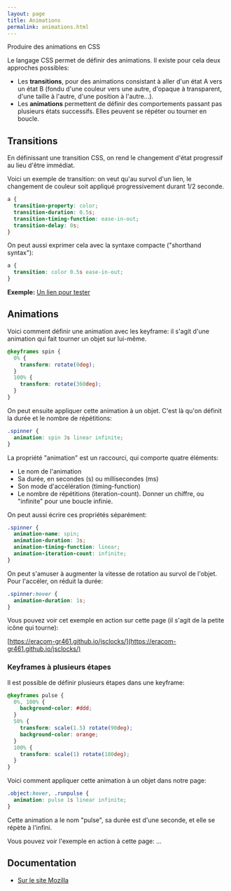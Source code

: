 ```yaml
---
layout: page
title: Animations
permalink: animations.html
---
```


Produire des animations en CSS

Le langage CSS permet de définir des animations. Il existe pour cela deux approches possibles: 

* Les **transitions**, pour des animations consistant à aller d'un état A vers un état B (fondu d'une couleur vers une autre, d'opaque à transparent, d'une taille à l'autre, d'une position à l'autre...).
* Les **animations** permettent de définir des comportements passant pas plusieurs états successifs. Elles peuvent se répéter ou tourner en boucle.

## Transitions

En définissant une transition CSS, on rend le changement d'état progressif au lieu d'être immédiat.

Voici un exemple de transition: on veut qu'au survol d'un lien, le changement de couleur soit appliqué progressivement durant 1/2 seconde.

```css
a {
  transition-property: color;
  transition-duration: 0.5s;
  transition-timing-function: ease-in-out;
  transition-delay: 0s;
}
```

On peut aussi exprimer cela avec la syntaxe compacte ("shorthand syntax"): 

```css
a {
  transition: color 0.5s ease-in-out;
}
```

**Exemple:** <a href="#" class="transition-link">Un lien pour tester</a>

<style>
.transition-link {
  transition: color 0.5s ease-in-out;
}
</style>

## Animations

Voici comment définir une animation avec les keyframe: il s'agit d'une animation qui fait tourner un objet sur lui-même.

```css
@keyframes spin {
  0% {
    transform: rotate(0deg);
  }
  100% {
    transform: rotate(360deg);
  }
}
```

On peut ensuite appliquer cette animation à un objet. C'est là qu'on définit la durée et le nombre de répétitions:

```css
.spinner {
  animation: spin 3s linear infinite;
}
```

La propriété "animation" est un raccourci, qui comporte quatre éléments:

- Le nom de l'animation
- Sa durée, en secondes (s) ou millisecondes (ms)
- Son mode d'accélération (timing-function)
- Le nombre de répétitions (iteration-count). Donner un chiffre, ou "infinite" pour une boucle infinie.

On peut aussi écrire ces propriétés séparément:

```css
.spinner {
  animation-name: spin;
  animation-duration: 3s;
  animation-timing-function: linear;
  animation-iteration-count: infinite;
}
```

On peut s'amuser à augmenter la vitesse de rotation au survol de l'objet. Pour l'accéler, on réduit la durée:

```css
.spinner:hover {
  animation-duration: 1s;
}
```

Vous pouvez voir cet exemple en action sur cette page (il s'agit de la petite icône qui tourne):

[https://eracom-gr461.github.io/jsclocks/](https://eracom-gr461.github.io/jsclocks/)

### Keyframes à plusieurs étapes

Il est possible de définir plusieurs étapes dans une keyframe:

```css
@keyframes pulse {
  0%, 100% {
    background-color: #ddd;
  }
  50% {
    transform: scale(1.5) rotate(90deg);
    background-color: orange;
  }
  100% {
    transform: scale(1) rotate(180deg);
  }
}
```

Voici comment appliquer cette animation à un objet dans notre page:

```css
.object:hover, .runpulse {
  animation: pulse 1s linear infinite;
}
```

Cette animation a le nom "pulse", sa durée est d'une seconde, et elle se répète à l'infini.

Vous pouvez voir l'exemple en action à cette page:
...

## Documentation 

* [Sur le site Mozilla](https://developer.mozilla.org/fr/docs/Web/CSS/CSS_Transitions/Utiliser_transitions_CSS) 